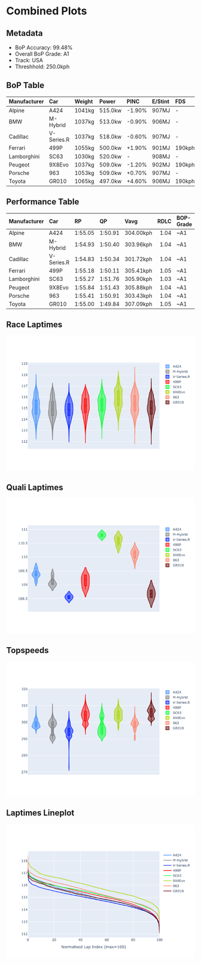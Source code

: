 # Combined Plots

## Metadata

- BoP Accuracy: 99.48%
- Overall BoP Grade: A1
- Track: USA
- Threshhold: 250.0kph

## BoP Table
| Manufacturer   | Car        | Weight   | Power   | PINC   | E/Stint   | FDS    | RDP    | QDP    | TDP    |
|:---------------|:-----------|:---------|:--------|:-------|:----------|:-------|:-------|:-------|:-------|
| Alpine         | A424       | 1041kg   | 515.0kw | -1.90% | 907MJ     | -      | 52.35% | 61.85% | 27.84% |
| BMW            | M-Hybrid   | 1037kg   | 513.0kw | -0.90% | 906MJ     | -      | 53.26% | 57.23% | 34.54% |
| Cadillac       | V-Series.R | 1037kg   | 518.0kw | -0.60% | 907MJ     | -      | 47.80% | 56.73% | 19.63% |
| Ferrari        | 499P       | 1055kg   | 500.0kw | +1.90% | 901MJ     | 190kph | 53.02% | 42.32% | 9.88%  |
| Lamborghini    | SC63       | 1030kg   | 520.0kw | -      | 908MJ     | -      | 46.33% | 59.50% | 29.33% |
| Peugeot        | 9X8Evo     | 1037kg   | 509.0kw | -1.20% | 902MJ     | 190kph | 48.47% | 51.26% | 16.02% |
| Porsche        | 963        | 1053kg   | 509.0kw | +0.70% | 907MJ     | -      | 50.87% | 45.25% | 30.77% |
| Toyota         | GR010      | 1065kg   | 497.0kw | +4.60% | 906MJ     | 190kph | 52.43% | 57.12% | 12.82% |

## Performance Table
| Manufacturer   | Car        | RP      | QP      | Vavg      |   RDLC | BOP-Grade   | Match   |
|:---------------|:-----------|:--------|:--------|:----------|-------:|:------------|:--------|
| Alpine         | A424       | 1:55.05 | 1:50.91 | 304.00kph |   1.04 | ~A1         | 99.86%  |
| BMW            | M-Hybrid   | 1:54.93 | 1:50.40 | 303.96kph |   1.04 | ~A1         | 100.00% |
| Cadillac       | V-Series.R | 1:54.83 | 1:50.34 | 301.72kph |   1.04 | ~A1         | 99.89%  |
| Ferrari        | 499P       | 1:55.18 | 1:50.11 | 305.41kph |   1.05 | ~A1         | 99.83%  |
| Lamborghini    | SC63       | 1:55.27 | 1:51.76 | 305.90kph |   1.03 | ~A1         | 100.00% |
| Peugeot        | 9X8Evo     | 1:55.84 | 1:51.43 | 305.88kph |   1.04 | ~A1         | 96.49%  |
| Porsche        | 963        | 1:55.41 | 1:50.91 | 303.43kph |   1.04 | ~A1         | 99.86%  |
| Toyota         | GR010      | 1:55.00 | 1:49.84 | 307.09kph |   1.05 | ~A1         | 99.93%  |

## Race Laptimes
![Race Laptimes](images/race_violin.png)

## Quali Laptimes
![Quali Laptimes](images/quali_violin.png)

## Topspeeds
![Topspeeds](images/topspeed_violin.png)

## Laptimes Lineplot
![Laptimes Lineplot](images/laptime_line.png)

